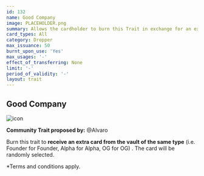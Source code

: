 ```yaml
---
id: 132
name: Good Company
image: PLACEHOLDER.png
summary: Allows the cardholder to burn this Trait in exchange for an extra card from the vault (randomly selected)
card_types: All
category: Dropper
max_issuance: 50
burnt_upon_use: 'Yes'
max_usages: '-'
effect_of_transferring: None
limit: '-'
period_of_validity: '-'
layout: trait
---
```


## Good Company

![icon](/assets/images/trait-icons/{{page.image}})

**Community Trait proposed by:** @Alvaro

Burn this trait to **receive an extra card from the vault of the same type** (i.e. Founder for Founder, Alpha for Alpha, OG for OG) . The card will be randomly selected.

*Terms and conditions apply.
